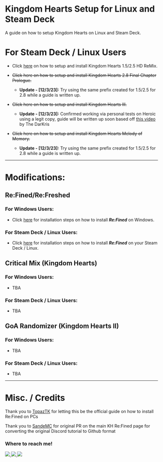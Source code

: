 # Kingdom Hearts Setup for Linux and Steam Deck

A guide on how to setup Kingdom Hearts on Linux and Steam Deck.

# For Steam Deck / Linux Users
- Click [here](https://github.com/KHOmega/KH-Linux-Setup/blob/main/linux-setup-vanilla.md) on how to setup and install Kingdom Hearts 1.5/2.5 HD ReMix.

- ~~Click here on how to setup and install Kingdom Hearts 2.8 Final Chapter Prologue.~~
    - **Update - [12/3/23]:** Try using the same prefix created for 1.5/2.5 for 2.8 while a guide is written up.

- ~~Click here on how to setup and install Kingdom Hearts III.~~
    - **Update - [12/3/23]:** Confirmed working via personal tests on Heroic using a legit copy, guide will be written up soon based off [this video](https://www.youtube.com/watch?v=8K3QkvKC0UU) by The DarKris

- ~~Click here on how to setup and install Kingdom Hearts Melody of Memory.~~
  - **Update - [12/3/23]:** Try using the same prefix created for 1.5/2.5 for 2.8 while a guide is written up.

----

# Modifications:

## Re:Fined/Re:Freshed

### For Windows Users:
- Click [here](https://github.com/KHOmega/KH-Linux-Setup/blob/main/windows-setup.md) for installation steps on how to install ***Re:Fined*** on Windows.

### For Steam Deck / Linux Users:
- Click [here](https://github.com/KHOmega/KH-Linux-Setup/blob/main/linux-setup.md) for installation steps on how to install ***Re:Fined*** on your Steam Deck / Linux.


## Critical Mix (Kingdom Hearts)

### For Windows Users:
- TBA

### For Steam Deck / Linux Users:
- TBA

## GoA Randomizer (Kingdom Hearts II)

### For Windows Users:
- TBA

### For Steam Deck / Linux Users:
- TBA

----

# Misc. / Credits

Thank you to [TopazTK](https://github.com/TopazTK) for letting this be the official guide on how to install Re:Fined on PCs

Thank you to [SandeMC](https://github.com/SandeMC) for original PR on the main KH Re:Fined page for converting the original Discord tutorial to Github format

### Where to reach me!

<a href="https://www.twitter.com/KHOmega">
<img src="https://img.shields.io/badge/Twitter-1DA1F2?style=for-the-badge&logo=twitter&logoColor=white&label=KHOmega" />
<a href="https://www.youtube.com/KHOmega">
<img src="https://img.shields.io/badge/YouTube-FF0000?style=for-the-badge&logo=youtube&logoColor=white&label=KHOmega" />
<a href="https://www.discord.com" />
<img src="https://img.shields.io/badge/Discord-5865F2?style=for-the-badge&logo=discord&logoColor=white&label=KHOmega" />
